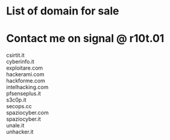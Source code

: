 # List of domain for sale
# Contact me on signal @ r10t.01


csirtit.it <br> cyberinfo.it <br> exploitare.com <br> hackerami.com <br> hackforme.com <br> intelhacking.com <br> pfsenseplus.it <br> s3c0p.it <br> secops.cc <br> spaziocyber.com <br> spaziocyber.it <br> unale.it <br> unhacker.it
